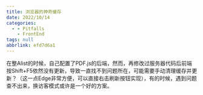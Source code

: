 ```yaml
---
title: 浏览器的神奇缓存
date: 2022/10/14
categories:
  - - Pitfalls
    - FrontEnd
tags: null
abbrlink: efd7d6a1
---
```


在整Alist的时候，自己配置了PDF.js的后端，然而，再修改过服务器代码后前端按Shift+F5依然没有更新，导致一直找不到问题所在，可能需要手动清理缓存并更新？（这一点Edge非常方便，可以直接右击刷新按钮实现），有的时候，遇到问题查不出来，换访客模式或许是一个好的方案。